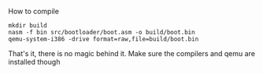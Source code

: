 How to compile

```
mkdir build
nasm -f bin src/bootloader/boot.asm -o build/boot.bin
qemu-system-i386 -drive format=raw,file=build/boot.bin
```

That's it, there is no magic behind it. Make sure the compilers and qemu are installed though